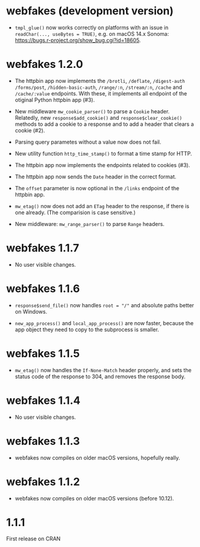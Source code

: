 # webfakes (development version)

* `tmpl_glue()` now works correctly on platforms with an issue in
  `readChar(..., useBytes = TRUE)`, e.g. on macOS 14.x Sonoma:
  <https://bugs.r-project.org/show_bug.cgi?id=18605>.

# webfakes 1.2.0

* The httpbin app now implements the `/brotli`, `/deflate`, `/digest-auth`
  `/forms/post`, `/hidden-basic-auth`, `/range/:n`, `/stream/:n`, `/cache`
  and `/cache/:value` endpoints. With these, it implements all endpoint of
  the otiginal Python httpbin app (#3).

* New middleware `mw_cookie_parser()` to parse a `Cookie` header. Relatedly,
  new `response$add_cookie()` and `response$clear_cookie()` methods to add a
  cookie to a response and to add a header that clears a cookie (#2).

* Parsing query parametes without a value now does not fail.

* New utility function `http_time_stamp()` to format a time stamp for HTTP.

* The httpbin app now implements the endpoints related to cookies (#3).

* The httpbin app now sends the `Date` header in the correct format.

* The `offset` parameter is now optional in the `/links` endpoint of the
  httpbin app.

* `mw_etag()` now does not add an `ETag` header to the response, if there
  is one already. (The comparision is case sensitive.)

* New middleware: `mw_range_parser()` to parse `Range` headers.

# webfakes 1.1.7

* No user visible changes.

# webfakes 1.1.6

* `response$send_file()` now handles `root = "/"` and absolute paths
  better on Windows.

* `new_app_process()` and `local_app_process()` are now faster,
  because the app object they need to copy to the subprocess is smaller.

# webfakes 1.1.5

* `mw_etag()` now handles the `If-None-Match` header properly, and sets
  the status code of the response to 304, and removes the response body.

# webfakes 1.1.4

* No user visible changes.

# webfakes 1.1.3

* webfakes now compiles on older macOS versions, hopefully really.

# webfakes 1.1.2

* webfakes now compiles on older macOS versions (before 10.12).

# 1.1.1

First release on CRAN
